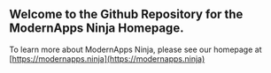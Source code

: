 ## Welcome to the Github Repository for the ModernApps Ninja Homepage. 

To learn more about ModernApps Ninja, please see our homepage at [https://modernapps.ninja](https://modernapps.ninja)

